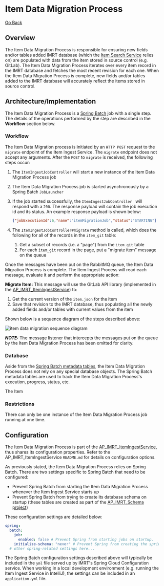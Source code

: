 # Item Data Migration Process

[Go Back](Architecture.md)

## Overview
The Item Data Migration Process is responsible for ensuring new fields and/or tables added IMRT database (which the [Item Search Service](https://github.com/SmarterApp/AP_IMRT_ItemSearchService) relies on) are populated with data from the item stored in source control (e.g. GitLab).  The Item Data Migration Process iterates over every item record in the IMRT database and fetches the most recent revision for each one.  When the Item Data Migration Process is complete, new fields and/or tables added to the IMRT database will accurately reflect the items stored in source control.

## Architecture/Implementation
The Item Data Migration Process is a [Spring Batch](https://projects.spring.io/spring-batch/) job with a single step.  The details of the operations performed by the step are described in the **Workflow** section below.

### Workflow
The Item Data Migration process is initiated by an `HTTP POST` request to the `migrate` endpoint of the Item Ingest Service.  The `migrate` endpoint does not accept any arguments.  After the `POST` to `migrate` is received, the following steps occur:

1. The `ItemIngestJobController` will start a new instance of the Item Data Migration Process job
2. The Item Data Migration Process job is started asynchronously by a Spring Batch `JobLauncher`
3. If the job started successfully, the `ItemIngestJobController ` will respond with a `200`.  The response payload will contain the job execution id and its status.  An example response payload is shown below:

	```json
	{"jobExecutionId":6,"name":"itemMigrationJob","status":"STARTING"}
	```
	 
4. The `ItemIngestJobController#migrate` method is called, which does the following for all of the records in the `item_git` table:
    1. Get a subset of records (i.e. a "page") from the `item_git` table
    2. For each `item_git` record in the page, put a "migrate item" message on the queue

Once the messages have been put on the RabbitMQ queue, the Item Data Migration Process is complete.  The Item Ingest Process will read each message, evaluate it and perform the appropriate action:

**Migrate Item:** This message will use the GitLab API library (implemented in the [AP\_IMRT\_ItemIngestService](https://github.com/SmarterApp/AP_IMRT_ItemIngestService/blob/develop/src/main/java/org/opentestsystem/ap/imrt/iis/client/GitlabClientImpl.java)) to:

1. Get the current version of the `item.json` for the item
2. Save that revision to the IMRT database, thus populating all the newly added fields and/or tables with current values from the item

Shown below is a sequence diagram of the steps described above:

![item data migration sequence diagram](../assets/images/irmt-item-migration-job.png)

***NOTE:*** The message listener that intercepts the messages put on the queue by the Item Data Migration Process has been omitted for clarity.

### Database
Aside from the [Spring Batch metadata tables](https://docs.spring.io/spring-batch/trunk/reference/html/metaDataSchema.html), the Item Data Migration Process does not rely on any special database objects.  The Spring Batch metadata tables are used to track the Item Data Migration Process's execution, progress, status, etc.

The Item 

### Restrictions
There can only be one instance of the Item Data Migration Process job running at one time.

## Configuration
The Item Data Migration Process is part of the [AP\_IMRT\_ItemIngestService](https://github.com/SmarterApp/AP_IMRT_ItemIngestService), thus shares its configuration properties.  Refer to the AP\_IMRT\_ItemIngestService `README.md` for details on configuration options.

As previously stated, the Item Data Migration Process relies on Spring Batch.  There are two settings specific to Spring Batch that need to be configured:

* Prevent Spring Batch from starting the Item Data Migration Process whenever the Item Ingest Service starts up
* Prevent Spring Batch from trying to create its database schema on startup (these tables are created as part of the [AP\_IMRT\_Schema project](https://github.com/SmarterApp/AP_IMRT_Schema))

These configuration settings are detailed below:

```yaml
spring:
  batch:
    job:
      enabled: false # Prevent Spring from starting jobs on startup.
    initialize-schema: "never" # Prevent Spring from creating the spring batch schema on startup.
  # other spring-related settings here...
```

The Spring Batch configuration settings described above will typically be included in the `yml` file served up by IMRT's Spring Cloud Configuration service.  When working in a local development environment (e.g. running the Item Ingest Service in IntelliJ), the settings can be included in an `application.yml` file.